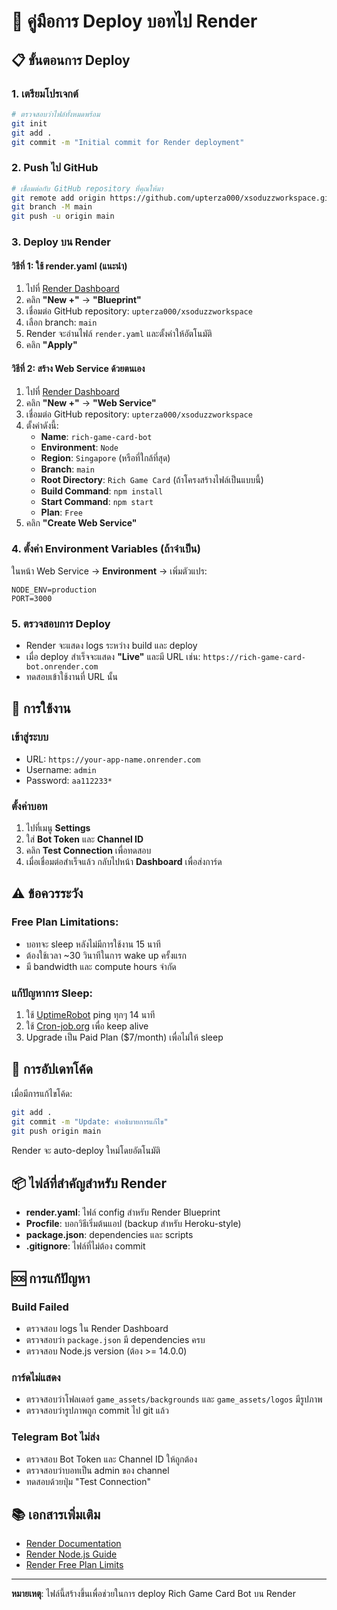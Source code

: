 # 🚀 คู่มือการ Deploy บอทไป Render

## 📋 ขั้นตอนการ Deploy

### 1. เตรียมโปรเจกต์

```bash
# ตรวจสอบว่าไฟล์ทั้งหมดพร้อม
git init
git add .
git commit -m "Initial commit for Render deployment"
```

### 2. Push ไป GitHub

```bash
# เชื่อมต่อกับ GitHub repository ที่คุณให้มา
git remote add origin https://github.com/upterza000/xsoduzzworkspace.git
git branch -M main
git push -u origin main
```

### 3. Deploy บน Render

#### วิธีที่ 1: ใช้ render.yaml (แนะนำ)

1. ไปที่ [Render Dashboard](https://dashboard.render.com/)
2. คลิก **"New +"** → **"Blueprint"**
3. เชื่อมต่อ GitHub repository: `upterza000/xsoduzzworkspace`
4. เลือก branch: `main`
5. Render จะอ่านไฟล์ `render.yaml` และตั้งค่าให้อัตโนมัติ
6. คลิก **"Apply"**

#### วิธีที่ 2: สร้าง Web Service ด้วยตนเอง

1. ไปที่ [Render Dashboard](https://dashboard.render.com/)
2. คลิก **"New +"** → **"Web Service"**
3. เชื่อมต่อ GitHub repository: `upterza000/xsoduzzworkspace`
4. ตั้งค่าดังนี้:
   - **Name**: `rich-game-card-bot`
   - **Environment**: `Node`
   - **Region**: `Singapore` (หรือที่ใกล้ที่สุด)
   - **Branch**: `main`
   - **Root Directory**: `Rich Game Card` (ถ้าโครงสร้างไฟล์เป็นแบบนี้)
   - **Build Command**: `npm install`
   - **Start Command**: `npm start`
   - **Plan**: `Free`
5. คลิก **"Create Web Service"**

### 4. ตั้งค่า Environment Variables (ถ้าจำเป็น)

ในหน้า Web Service → **Environment** → เพิ่มตัวแปร:

```
NODE_ENV=production
PORT=3000
```

### 5. ตรวจสอบการ Deploy

- Render จะแสดง logs ระหว่าง build และ deploy
- เมื่อ deploy สำเร็จจะแสดง **"Live"** และมี URL เช่น: `https://rich-game-card-bot.onrender.com`
- ทดสอบเข้าใช้งานที่ URL นั้น

## 🔧 การใช้งาน

### เข้าสู่ระบบ
- URL: `https://your-app-name.onrender.com`
- Username: `admin`
- Password: `aa112233*`

### ตั้งค่าบอท
1. ไปที่เมนู **Settings**
2. ใส่ **Bot Token** และ **Channel ID**
3. คลิก **Test Connection** เพื่อทดสอบ
4. เมื่อเชื่อมต่อสำเร็จแล้ว กลับไปหน้า **Dashboard** เพื่อส่งการ์ด

## ⚠️ ข้อควรระวัง

### Free Plan Limitations:
- บอทจะ sleep หลังไม่มีการใช้งาน 15 นาที
- ต้องใช้เวลา ~30 วินาทีในการ wake up ครั้งแรก
- มี bandwidth และ compute hours จำกัด

### แก้ปัญหาการ Sleep:
1. ใช้ [UptimeRobot](https://uptimerobot.com/) ping ทุกๆ 14 นาที
2. ใช้ [Cron-job.org](https://cron-job.org/) เพื่อ keep alive
3. Upgrade เป็น Paid Plan ($7/month) เพื่อไม่ให้ sleep

## 🔄 การอัปเดทโค้ด

เมื่อมีการแก้ไขโค้ด:

```bash
git add .
git commit -m "Update: คำอธิบายการแก้ไข"
git push origin main
```

Render จะ auto-deploy ใหม่โดยอัตโนมัติ

## 📦 ไฟล์ที่สำคัญสำหรับ Render

- **render.yaml**: ไฟล์ config สำหรับ Render Blueprint
- **Procfile**: บอกวิธีเริ่มต้นแอป (backup สำหรับ Heroku-style)
- **package.json**: dependencies และ scripts
- **.gitignore**: ไฟล์ที่ไม่ต้อง commit

## 🆘 การแก้ปัญหา

### Build Failed
- ตรวจสอบ logs ใน Render Dashboard
- ตรวจสอบว่า `package.json` มี dependencies ครบ
- ตรวจสอบ Node.js version (ต้อง >= 14.0.0)

### การ์ดไม่แสดง
- ตรวจสอบว่าโฟลเดอร์ `game_assets/backgrounds` และ `game_assets/logos` มีรูปภาพ
- ตรวจสอบว่ารูปภาพถูก commit ไป git แล้ว

### Telegram Bot ไม่ส่ง
- ตรวจสอบ Bot Token และ Channel ID ให้ถูกต้อง
- ตรวจสอบว่าบอทเป็น admin ของ channel
- ทดสอบด้วยปุ่ม "Test Connection"

## 📚 เอกสารเพิ่มเติม

- [Render Documentation](https://render.com/docs)
- [Render Node.js Guide](https://render.com/docs/deploy-node-express-app)
- [Render Free Plan Limits](https://render.com/docs/free)

---

**หมายเหตุ**: ไฟล์นี้สร้างขึ้นเพื่อช่วยในการ deploy Rich Game Card Bot บน Render
